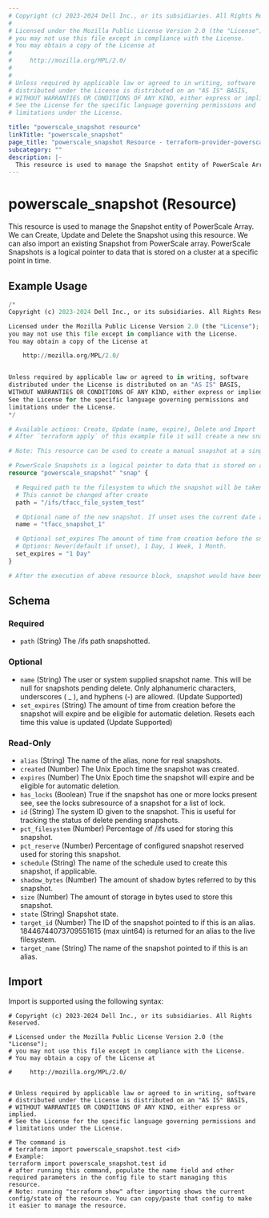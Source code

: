 ```yaml
---
# Copyright (c) 2023-2024 Dell Inc., or its subsidiaries. All Rights Reserved.
#
# Licensed under the Mozilla Public License Version 2.0 (the "License");
# you may not use this file except in compliance with the License.
# You may obtain a copy of the License at
#
#     http://mozilla.org/MPL/2.0/
#
#
# Unless required by applicable law or agreed to in writing, software
# distributed under the License is distributed on an "AS IS" BASIS,
# WITHOUT WARRANTIES OR CONDITIONS OF ANY KIND, either express or implied.
# See the License for the specific language governing permissions and
# limitations under the License.

title: "powerscale_snapshot resource"
linkTitle: "powerscale_snapshot"
page_title: "powerscale_snapshot Resource - terraform-provider-powerscale"
subcategory: ""
description: |-
  This resource is used to manage the Snapshot entity of PowerScale Array. We can Create, Update and Delete the Snapshot using this resource. We can also import an existing Snapshot from PowerScale array. PowerScale Snapshots is a logical pointer to data that is stored on a cluster at a specific point in time.
---
```


# powerscale_snapshot (Resource)

This resource is used to manage the Snapshot entity of PowerScale Array. We can Create, Update and Delete the Snapshot using this resource. We can also import an existing Snapshot from PowerScale array. PowerScale Snapshots is a logical pointer to data that is stored on a cluster at a specific point in time.


## Example Usage

```terraform
/*
Copyright (c) 2023-2024 Dell Inc., or its subsidiaries. All Rights Reserved.

Licensed under the Mozilla Public License Version 2.0 (the "License");
you may not use this file except in compliance with the License.
You may obtain a copy of the License at

    http://mozilla.org/MPL/2.0/


Unless required by applicable law or agreed to in writing, software
distributed under the License is distributed on an "AS IS" BASIS,
WITHOUT WARRANTIES OR CONDITIONS OF ANY KIND, either express or implied.
See the License for the specific language governing permissions and
limitations under the License.
*/

# Available actions: Create, Update (name, expire), Delete and Import
# After `terraform apply` of this example file it will create a new snapshot for the path name set in `path` attribute on the PowerScale

# Note: This resource can be used to create a manual snapshot at a single point in time. Howerver, if the user wants to take snapshots on a regular cadence, they should use the snapshot_schedules resource. 

# PowerScale Snapshots is a logical pointer to data that is stored on a cluster at a specific point in time.
resource "powerscale_snapshot" "snap" {

  # Required path to the filesystem to which the snapshot will be taken of
  # This cannot be changed after create
  path = "/ifs/tfacc_file_system_test"

  # Optional name of the new snapshot. If unset uses the current date and time for the name attribute (Can be modified)
  name = "tfacc_snapshot_1"

  # Optional set_expires The amount of time from creation before the snapshot will expire and be eligible for automatic deletion.  (Can be modified)
  # Options: Never(default if unset), 1 Day, 1 Week, 1 Month.
  set_expires = "1 Day"
}

# After the execution of above resource block, snapshot would have been created on the PowerScale array. For more information, Please check the terraform state file.
```

<!-- schema generated by tfplugindocs -->
## Schema

### Required

- `path` (String) The /ifs path snapshotted.

### Optional

- `name` (String) The user or system supplied snapshot name. This will be null for snapshots pending delete. Only alphanumeric characters, underscores ( _ ), and hyphens (-) are allowed. (Update Supported)
- `set_expires` (String) The amount of time from creation before the snapshot will expire and be eligible for automatic deletion. Resets each time this value is updated (Update Supported)

### Read-Only

- `alias` (String) The name of the alias, none for real snapshots.
- `created` (Number) The Unix Epoch time the snapshot was created.
- `expires` (Number) The Unix Epoch time the snapshot will expire and be eligible for automatic deletion.
- `has_locks` (Boolean) True if the snapshot has one or more locks present see, see the locks subresource of a snapshot for a list of lock.
- `id` (String) The system ID given to the snapshot. This is useful for tracking the status of delete pending snapshots.
- `pct_filesystem` (Number) Percentage of /ifs used for storing this snapshot.
- `pct_reserve` (Number) Percentage of configured snapshot reserved used for storing this snapshot.
- `schedule` (String) The name of the schedule used to create this snapshot, if applicable.
- `shadow_bytes` (Number) The amount of shadow bytes referred to by this snapshot.
- `size` (Number) The amount of storage in bytes used to store this snapshot.
- `state` (String) Snapshot state.
- `target_id` (Number) The ID of the snapshot pointed to if this is an alias. 18446744073709551615 (max uint64) is returned for an alias to the live filesystem.
- `target_name` (String) The name of the snapshot pointed to if this is an alias.

## Import

Import is supported using the following syntax:

```shell
# Copyright (c) 2023-2024 Dell Inc., or its subsidiaries. All Rights Reserved.

# Licensed under the Mozilla Public License Version 2.0 (the "License");
# you may not use this file except in compliance with the License.
# You may obtain a copy of the License at

#     http://mozilla.org/MPL/2.0/


# Unless required by applicable law or agreed to in writing, software
# distributed under the License is distributed on an "AS IS" BASIS,
# WITHOUT WARRANTIES OR CONDITIONS OF ANY KIND, either express or implied.
# See the License for the specific language governing permissions and
# limitations under the License.

# The command is
# terraform import powerscale_snapshot.test <id>
# Example:
terraform import powerscale_snapshot.test id
# after running this command, populate the name field and other required parameters in the config file to start managing this resource.
# Note: running "terraform show" after importing shows the current config/state of the resource. You can copy/paste that config to make it easier to manage the resource.
```